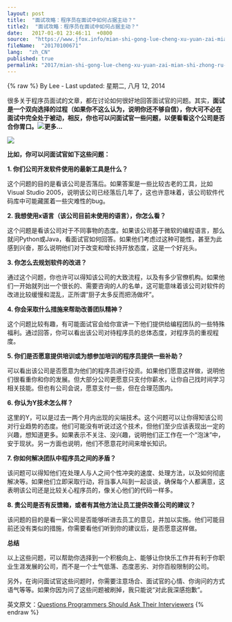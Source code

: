 ```yaml
---
layout: post
title:  "面试攻略：程序员在面试中如何占据主动？"
title2:  "面试攻略：程序员在面试中如何占据主动？"
date:   2017-01-01 23:46:11  +0800
source:  "https://www.jfox.info/mian-shi-gong-lue-cheng-xu-yuan-zai-mian-shi-zhong-ru-he-zhan-ju-zhu-dong.html"
fileName:  "20170100671"
lang:  "zh_CN"
published: true
permalink: "2017/mian-shi-gong-lue-cheng-xu-yuan-zai-mian-shi-zhong-ru-he-zhan-ju-zhu-dong.html"
---
```

{% raw %}
By Lee - Last updated: 星期二, 八月 12, 2014

很多关于程序员面试的文章，都在讨论如何很好地回答面试官的问题。其实，**面试是一个双向选择的过程（如果你不这么认为，说明你还不够自信），你大可不必在面试中完全处于被动，相反，你也可以问面试官一些问题，以便看看这个公司是否合你胃口。![更多...](http://www.jfox.info/wp-includes/js/tinymce/plugins/wordpress/img/trans.gif)**

![](http://dl.iteye.com/upload/attachment/0084/5893/4fc2738f-0712-3cec-9ea1-5240640fa0a8.jpg)

**比如，你可以问面试官如下这些问题：**

**1.  你们公司开发软件使用的最新工具是什么？**

这个问题的目的是看该公司是否落后。如果答案是一些比较古老的工具，比如Visual Studio 2005，说明该公司已经落后几年了，这也许意味着，该公司软件代码库中可能藏匿着一些灾难性的bug。

**2.  我想使用x语言（该公司目前未使用的语言），你怎么看？**

这个问题是看该公司对于不同事物的态度。如果该公司基于微软的编程语言，那么就问Python或Java，看面试官如何回答。如果他们考虑过这种可能性，甚至为此感到兴奋，那么说明他们对于改变和增长持开放态度，这是一个好兆头。

**3.  你怎么去规划软件的改进？**

通过这个问题，你也许可以得知该公司的大致流程，以及有多少官僚机构。如果他们一开始就列出一个很长的、需要咨询的人的名单，这可能意味着该公司对软件的改进比较缓慢和混乱，正所谓“厨子太多反而把汤做坏”。

**4.  你会采取什么措施来帮助改善团队精神？**

这个问题比较有趣，有可能面试官会给你宣讲一下他们提供给编程团队的一些特殊福利。通过回答，你可以看出该公司对待程序员的总体态度，对程序员的重视程度。

**5.  你们是否愿意提供培训或为想参加培训的程序员提供一些补助？**

可以看出该公司是否愿意为他们的程序员进行投资。如果他们愿意这样做，说明他们很看重你和你的发展。但大部分公司更愿意只支付你薪水，让你自己找时间学习相关技能。但也有公司会说，愿意支付一些，但在合理范围内。

**6.  你认为Y技术怎么样？**

这里的Y，可以是过去一两个月内出现的尖端技术。这个问题可以让你得知该公司对行业趋势的态度。他们可能没有听说过这个技术，但他们至少应该表现出一定的兴趣，想知道更多。如果表示不关注、没兴趣，说明他们正工作在一个“泡沫”中，安于现状。另一方面也说明，他们不愿意花时间来增长知识。

**7.  你如何解决团队中程序员之间的矛盾？**

该问题可以得知他们在处理人与人之间个性冲突的速度、处理方法，以及如何彻底解决等。如果他们立即采取行动，将当事人叫到一起谈谈，确保每个人都满意，这表明该公司还是比较关心程序员的，像关心他们的代码一样多。

**8.  贵公司是否有反馈箱，或者有其他方法让员工提供改善公司的建议？**

该问题的目的是看一家公司是否能够听进去员工的意见，并加以实施。他们可能目前还没有类似的措施，你需要看他们听到你的建议后，是否愿意这样做。

**总结**

以上这些问题，可以帮助你选择到一个积极向上、能够让你快乐工作并有利于你职业生涯发展的公司，而不是一个士气低落、态度恶劣、对你百般限制的公司。

另外，在询问面试官这些问题时，你需要注意场合、面试官的心情、你询问的方式语气等等。如果你因为问了这些问题被刷掉，我只能说“对此我深感抱歉”。

英文原文：[Questions Programmers Should Ask Their Interviewers](https://www.jfox.info/go.php?url=http://www.jfox.info/url.php?_src=&amp;isencode=1&amp;content=dGltZT0xNDA3ODU0MjY0ODY0JnVybD1odHRwJTNBJTJGJTJGd3d3LmNvZGVyc2xleGljb24uY29tJTJGcXVlc3Rpb25zLXByb2dyYW1tZXJzLXNob3VsZC1hc2stdGhlaXItaW50ZXJ2aWV3ZXJzJTJG)
{% endraw %}
